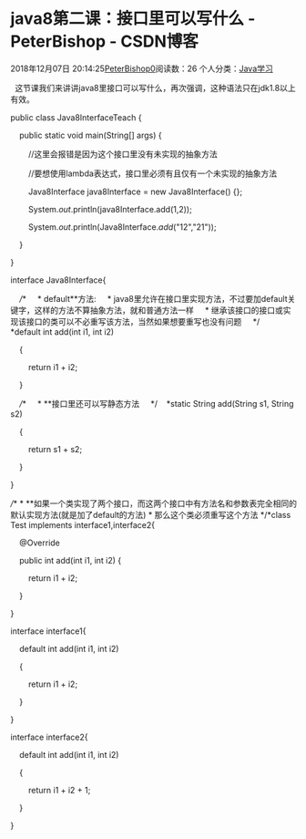 # java8第二课：接口里可以写什么 - PeterBishop - CSDN博客





2018年12月07日 20:14:25[PeterBishop0](https://me.csdn.net/qq_40061421)阅读数：26
个人分类：[Java学习](https://blog.csdn.net/qq_40061421/article/category/8087498)









  这节课我们来讲讲java8里接口可以写什么，再次强调，这种语法只在jdk1.8以上有效。


public class Java8InterfaceTeach {



    public static void main(String[] args) {

        //这里会报错是因为这个接口里没有未实现的抽象方法

        //要想使用lambda表达式，接口里必须有且仅有一个未实现的抽象方法

        Java8Interface java8Interface = new Java8Interface() {};

        System.*out*.println(java8Interface.add(1,2));

        System.*out*.println(Java8Interface.*add*("12","21"));

    }

}



interface Java8Interface{



    */**     * default**方法:     * java8里允许在接口里实现方法，不过要加default关键字，这样的方法不算抽象方法，就和普通方法一样     * 继承该接口的接口或实现该接口的类可以不必重写该方法，当然如果想要重写也没有问题     */    *default int add(int i1, int i2)

    {

        return i1 + i2;

    }



    */**     * **接口里还可以写静态方法     */    *static String add(String s1, String s2)

    {

        return s1 + s2;

    }

}



*/** * **如果一个类实现了两个接口，而这两个接口中有方法名和参数表完全相同的默认实现方法(就是加了default的方法) * 那么这个类必须重写这个方法 */*class Test implements interface1,interface2{



    @Override

    public int add(int i1, int i2) {

        return i1 + i2;

    }

}



interface interface1{



    default int add(int i1, int i2)

    {

        return i1 + i2;

    }



}



interface interface2{

    default int add(int i1, int i2)

    {

        return i1 + i2 + 1;

    }

}




